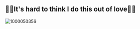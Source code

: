 ## **💢🔺It's hard to think I do this out of love🔻💢**

![1000050356](https://github.com/user-attachments/assets/8cfaf546-c9ba-42e2-8e4e-779fddf4b5f1)
